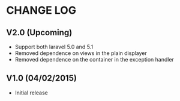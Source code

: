 CHANGE LOG
==========


## V2.0 (Upcoming)

* Support both laravel 5.0 and 5.1
* Removed dependence on views in the plain displayer
* Removed dependence on the container in the exception handler


## V1.0 (04/02/2015)

* Initial release
